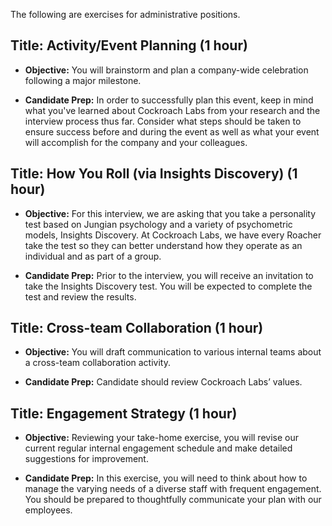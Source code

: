 The following are exercises for administrative positions.

## **Title: Activity/Event Planning (1 hour)**

- **Objective:** You will brainstorm and plan a company-wide celebration following a major milestone.

- **Candidate Prep:** In order to successfully plan this event, keep in mind what you've learned about Cockroach Labs from your research and the interview process thus far. Consider what steps should be taken to ensure success before and during the event as well as what your event will accomplish for the company and your colleagues.


## **Title: How You Roll (via Insights Discovery) (1 hour)**

- **Objective:** For this interview, we are asking that you take a personality test based on Jungian psychology and a variety of psychometric models, Insights Discovery. At Cockroach Labs, we have every Roacher take the test so they can better understand how they operate as an individual and as part of a group.

- **Candidate Prep:** Prior to the interview, you will receive an invitation to take the Insights Discovery test. You will be expected to complete the test and review the results.


## **Title: Cross-team Collaboration (1 hour)**

- **Objective:** You will draft communication to various internal teams about a cross-team collaboration activity.

- **Candidate Prep:** Candidate should review Cockroach Labs’ values.


## **Title:** **Engagement Strategy (1 hour)**

- **Objective:** Reviewing your take-home exercise, you will revise our current regular internal engagement schedule and make detailed suggestions for improvement.

- **Candidate Prep:** In this exercise, you will need to think about how to manage the varying needs of a diverse staff with frequent engagement. You should be prepared to thoughtfully communicate your plan with our employees.
